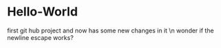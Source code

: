 # Hello-World
first git hub project
and now has some new changes in it \n
wonder if the newline escape works?

